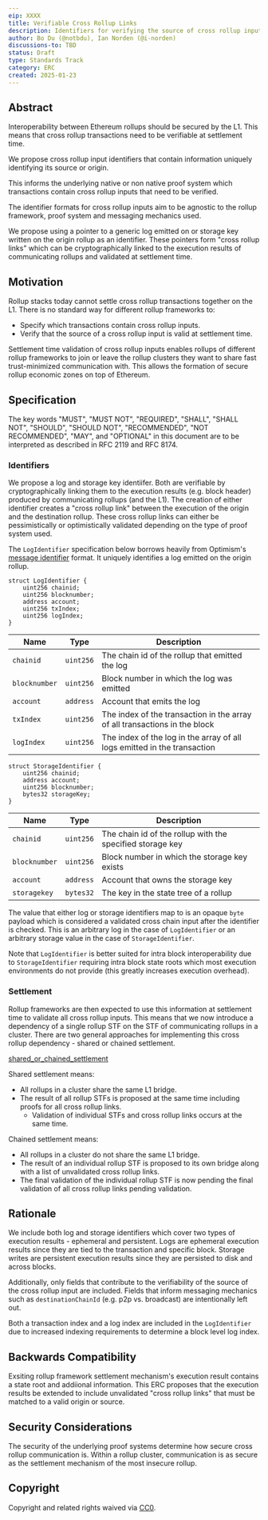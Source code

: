 ```yaml
---
eip: XXXX
title: Verifiable Cross Rollup Links
description: Identifiers for verifying the source of cross rollup inputs and corresponding shared settlement mechanisms.
author: Bo Du (@notbdu), Ian Norden (@i-norden)
discussions-to: TBD
status: Draft
type: Standards Track
category: ERC
created: 2025-01-23
---
```


## Abstract

Interoperability between Ethereum rollups should be secured by the L1. This means that cross rollup transactions need to be verifiable at settlement time.

We propose cross rollup input identifiers that contain information uniquely identifying its source or origin.

This informs the underlying native or non native proof system which transactions contain cross rollup inputs that need to be verified.

The identifier formats for cross rollup inputs aim to be agnostic to the rollup framework, proof system and messaging mechanics used. 

We propose using a pointer to a generic log emitted on or storage key written on the origin rollup as an identifier. These pointers form "cross rollup links" which can be cryptographically linked to the execution results of communicating rollups and validated at settlement time.

## Motivation

Rollup stacks today cannot settle cross rollup transactions together on the L1. There is no standard way for different rollup frameworks to: 

- Specify which transactions contain cross rollup inputs.
- Verify that the source of a cross rollup input is valid at settlement time.

Settlement time validation of cross rollup inputs enables rollups of different rollup frameworks to join or leave the rollup clusters they want to share fast trust-minimized communication with. This allows the formation of secure rollup economic zones on top of Ethereum.

## Specification

The key words "MUST", "MUST NOT", "REQUIRED", "SHALL", "SHALL NOT", "SHOULD", "SHOULD NOT", "RECOMMENDED", "NOT RECOMMENDED", "MAY", and "OPTIONAL" in this document are to be interpreted as described in RFC 2119 and RFC 8174.

### Identifiers

We propose a log and storage key identiifer. Both are verifiable by cryptographically linking them to the execution results (e.g. block header) produced by communicating rollups (and the L1). The creation of either identifier creates a "cross rollup link" between the execution of the origin and the destination rollup. These cross rollup links can either be pessimistically or optimistically validated depending on the type of proof system used.

The `LogIdentifier` specification below borrows heavily from Optimism's [message identifier](https://github.com/ethereum-optimism/specs/blob/main/specs/interop/messaging.md#message-identifier) format. It uniquely identifies a log emitted on the origin rollup.

```solidity
struct LogIdentifier {
    uint256 chainid;
    uint256 blocknumber;
    address account;
    uint256 txIndex;
    uint256 logIndex;
}
```

| Name          | Type      | Description                                                                     |
|---------------|-----------|---------------------------------------------------------------------------------|
| `chainid`     | `uint256` | The chain id of the rollup that emitted the log                                 |
| `blocknumber` | `uint256` | Block number in which the log was emitted                                       |
| `account`     | `address` | Account that emits the log                                                      |
| `txIndex`     | `uint256` | The index of the transaction in the array of all transactions in the block      |
| `logIndex`    | `uint256` | The index of the log in the array of all logs emitted in the transaction        |


```solidity
struct StorageIdentifier {
    uint256 chainid;
    address account;
    uint256 blocknumber;
    bytes32 storageKey;
}
```

| Name          | Type      | Description                                                                     |
|---------------|-----------|---------------------------------------------------------------------------------|
| `chainid`     | `uint256` | The chain id of the rollup with the specified storage key                       |
| `blocknumber` | `uint256` | Block number in which the storage key exists                                    |
| `account`     | `address` | Account that owns the storage key                                               |
| `storagekey`  | `bytes32` | The key in the state tree of a rollup                                           |

The value that either log or storage identifiers map to is an opaque `byte` payload which is considered a validated cross chain input after the identifier is checked. This is an arbitrary log in the case of `LogIdentifier` or an arbitrary storage value in the case of `StorageIdentifier`.

Note that `LogIdentifier` is better suited for intra block interoperability due to `StorageIdentifier` requiring intra block state roots which most execution environments do not provide (this greatly increases execution overhead).

### Settlement

Rollup frameworks are then expected to use this information at settlement time to validate all cross rollup inputs. This means that we now introduce a dependency of a single rollup STF on the STF of communicating rollups in a cluster. There are two general approaches for implementing this cross rollup dependency - shared or chained settlement.

[shared_or_chained_settlement](../assets/erc-XXX/shared_or_chained_settlement.png)

Shared settlement means:
- All rollups in a cluster share the same L1 bridge.
- The result of all rollup STFs is proposed at the same time including proofs for all cross rollup links. 
    - Validation of individual STFs and cross rollup links occurs at the same time.

Chained settlement means:
- All rollups in a cluster do not share the same L1 bridge.
- The result of an individual rollup STF is proposed to its own bridge along with a list of unvalidated cross rollup links.
- The final validation of the individual rollup STF is now pending the final validation of all cross rollup links pending validation.

## Rationale

We include both log and storage identifiers which cover two types of execution results - ephemeral and persistent. Logs are ephemeral execution results since they are tied to the transaction and specific block. Storage writes are persistent execution results since they are persisted to disk and across blocks.

Additionally, only fields that contribute to the verifiability of the source of the cross rollup input are included. Fields that inform messaging mechanics such as `destinationChainId` (e.g. p2p vs. broadcast) are intentionally left out.

Both a transaction index and a log index are included in the `LogIdentifier` due to increased indexing requirements to determine a block level log index. 

## Backwards Compatibility

Exsiting rollup framework settlement mechanism's execution result contains a state root and addiional information. This ERC proposes that the execution results be extended to include unvalidated "cross rollup links" that must be matched to a valid origin or source.

## Security Considerations

The security of the underlying proof systems determine how secure cross rollup communication is. Within a rollup cluster, communication is as secure as the settlement mechanism of the most insecure rollup.

## Copyright

Copyright and related rights waived via [CC0](../LICENSE.md).
